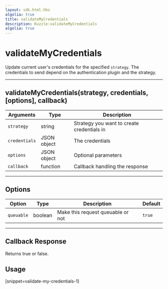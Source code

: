 ```yaml
---
layout: sdk.html.hbs
algolia: true
title: validateMyCredentials
description: Kuzzle:validateMyCredentials
algolia: true
---
```

  

# validateMyCredentials
Update current user's credentials for the specified `strategy`. The credentials to send depend on the authentication plugin and the strategy.

---

## validateMyCredentials(strategy, credentials, [options], callback)

| Arguments | Type | Description
|-----------|------|------------
| `strategy` | string | Strategy you want to create credentials in
| `credentials` | JSON object | The credentials
| `options` | JSON object | Optional parameters
| `callback`| function | Callback handling the response

---

## Options

| Option | Type | Description | Default
|--------|------|-------------|---------
| `queuable` | boolean | Make this request queuable or not  | `true`

---

## Callback Response

Returns true or false.

## Usage

[snippet=validate-my-credentials-1]

